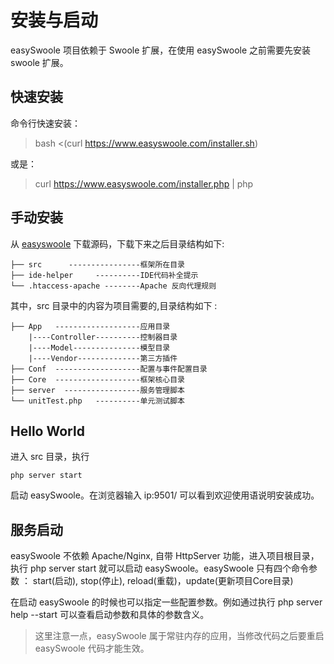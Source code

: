 # 安装与启动
easySwoole 项目依赖于 Swoole 扩展，在使用 easySwoole 之前需要先安装 swoole 扩展。
## 快速安装
命令行快速安装：

> bash <(curl https://www.easyswoole.com/installer.sh)

或是：

> curl https://www.easyswoole.com/installer.php | php

## 手动安装

从 [easyswoole](https://github.com/kiss291323003/easyswoole) 下载源码，下载下来之后目录结构如下:
```
├── src      ----------------框架所在目录
├── ide-helper     ----------IDE代码补全提示
└── .htaccess-apache --------Apache 反向代理规则
```
其中，src 目录中的内容为项目需要的,目录结构如下 :
```
├── App   -------------------应用目录
    |----Controller----------控制器目录
    |----Model---------------模型目录
    |----Vendor--------------第三方插件
├── Conf  -------------------配置与事件配置目录
├── Core  -------------------框架核心目录
├── server  -----------------服务管理脚本
└── unitTest.php   ----------单元测试脚本
```
## Hello World
进入 src 目录，执行
```
php server start 
```
启动 easySwoole。在浏览器输入 ip:9501/ 可以看到欢迎使用语说明安装成功。

## 服务启动
easySwoole 不依赖 Apache/Nginx, 自带 HttpServer 功能，进入项目根目录，执行 php server start 就可以启动 easySwoole。easySwoole 只有四个命令参数 ： start(启动), stop(停止), reload(重载)，update(更新项目Core目录)

在启动 easySwoole 的时候也可以指定一些配置参数。例如通过执行 php server help --start 可以查看启动参数和具体的参数含义。

> 这里注意一点，easySwoole 属于常驻内存的应用，当修改代码之后要重启 easySwoole 代码才能生效。
